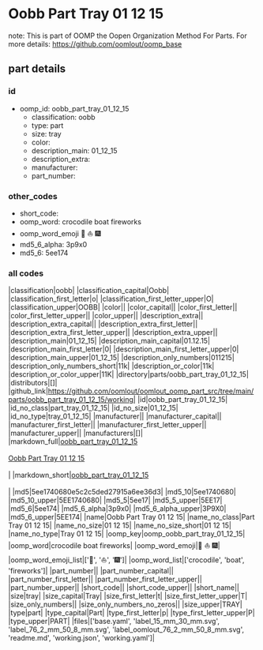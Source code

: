 # Oobb Part Tray 01 12 15  

note: This is part of OOMP the Oopen Organization Method For Parts. For more details: https://github.com/oomlout/oomp_base

##  part details





### id
* oomp_id: oobb_part_tray_01_12_15
  * classification: oobb
  * type: part
  * size: tray
  * color: 
  * description_main: 01_12_15
  * description_extra: 
  * manufacturer: 
  * part_number: 

### other_codes
* short_code: 
* oomp_word: crocodile boat fireworks
* oomp_word_emoji :crocodile: :boat: :fireworks:
* md5_6_alpha: 3p9x0
* md5_6: 5ee174

### all codes 
|classification|oobb|
|classification_capital|Oobb|
|classification_first_letter|o|
|classification_first_letter_upper|O|
|classification_upper|OOBB|
|color||
|color_capital||
|color_first_letter||
|color_first_letter_upper||
|color_upper||
|description_extra||
|description_extra_capital||
|description_extra_first_letter||
|description_extra_first_letter_upper||
|description_extra_upper||
|description_main|01_12_15|
|description_main_capital|01.12.15|
|description_main_first_letter|0|
|description_main_first_letter_upper|0|
|description_main_upper|01_12_15|
|description_only_numbers|011215|
|description_only_numbers_short|11k|
|description_or_color|11k|
|description_or_color_upper|11K|
|directory|parts/oobb_part_tray_01_12_15|
|distributors|[]|
|github_link|https://github.com/oomlout/oomlout_oomp_part_src/tree/main/parts/oobb_part_tray_01_12_15/working|
|id|oobb_part_tray_01_12_15|
|id_no_class|part_tray_01_12_15|
|id_no_size|01_12_15|
|id_no_type|tray_01_12_15|
|manufacturer||
|manufacturer_capital||
|manufacturer_first_letter||
|manufacturer_first_letter_upper||
|manufacturer_upper||
|manufacturers|[]|
|markdown_full|[oobb_part_tray_01_12_15](https://github.com/oomlout/oomlout_oomp_part_src/tree/main/parts/oobb_part_tray_01_12_15/working)<br>[](https://github.com/oomlout/oomlout_oomp_part_src/tree/main/parts/oobb_part_tray_01_12_15/working)<br>[Oobb Part Tray 01 12 15](https://github.com/oomlout/oomlout_oomp_part_src/tree/main/parts/oobb_part_tray_01_12_15/working)<br><br>|
|markdown_short|[oobb_part_tray_01_12_15](https://github.com/oomlout/oomlout_oomp_part_src/tree/main/parts/oobb_part_tray_01_12_15/working)<br><br>|
|md5|5ee1740680e5c2c5ded27915a6ee36d3|
|md5_10|5ee1740680|
|md5_10_upper|5EE1740680|
|md5_5|5ee17|
|md5_5_upper|5EE17|
|md5_6|5ee174|
|md5_6_alpha|3p9x0|
|md5_6_alpha_upper|3P9X0|
|md5_6_upper|5EE174|
|name|Oobb Part Tray 01 12 15|
|name_no_class|Part Tray 01 12 15|
|name_no_size|01 12 15|
|name_no_size_short|01 12 15|
|name_no_type|Tray 01 12 15|
|oomp_key|oomp_oobb_part_tray_01_12_15|
|oomp_word|crocodile boat fireworks|
|oomp_word_emoji|:crocodile: :boat: :fireworks:|
|oomp_word_emoji_list|[':crocodile:', ':boat:', ':fireworks:']|
|oomp_word_list|['crocodile', 'boat', 'fireworks']|
|part_number||
|part_number_capital||
|part_number_first_letter||
|part_number_first_letter_upper||
|part_number_upper||
|short_code||
|short_code_upper||
|short_name||
|size|tray|
|size_capital|Tray|
|size_first_letter|t|
|size_first_letter_upper|T|
|size_only_numbers||
|size_only_numbers_no_zeros||
|size_upper|TRAY|
|type|part|
|type_capital|Part|
|type_first_letter|p|
|type_first_letter_upper|P|
|type_upper|PART|
|files|['base.yaml', 'label_15_mm_30_mm.svg', 'label_76_2_mm_50_8_mm.svg', 'label_oomlout_76_2_mm_50_8_mm.svg', 'readme.md', 'working.json', 'working.yaml']|
